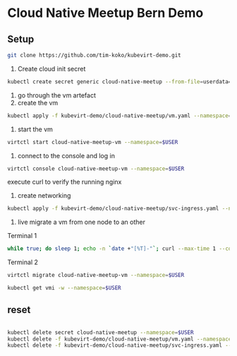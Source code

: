 # Cloud Native Meetup Bern Demo

## Setup

```sh
git clone https://github.com/tim-koko/kubevirt-demo.git
```


1. Create cloud init secret

```sh
kubectl create secret generic cloud-native-meetup --from-file=userdata=kubevirt-demo/cloud-native-meetup/cloudinit-userdata-2.yaml --namespace=$USER
```

1. go through the vm artefact
1. create the vm

```sh
kubectl apply -f kubevirt-demo/cloud-native-meetup/vm.yaml --namespace=$USER
```

1. start the vm

```sh
virtctl start cloud-native-meetup-vm --namespace=$USER
```

1. connect to the console and log in

```sh
virtctl console cloud-native-meetup-vm --namespace=$USER
```
execute curl to verify the running nginx

1. create networking

```sh
kubectl apply -f kubevirt-demo/cloud-native-meetup/svc-ingress.yaml --namespace=$USER
```

1. live migrate a vm from one node to an other

Terminal 1
```sh
while true; do sleep 1; echo -n `date +"[%T]-"`; curl --max-time 1 --connect-timeout 0.8 https://cloudnative-meetup.training.cluster.acend.ch/; echo ""; done
```

Terminal 2
```sh
virtctl migrate cloud-native-meetup-vm --namespace=$USER
```
```sh
kubectl get vmi -w --namespace=$USER
```

## reset

```sh

kubectl delete secret cloud-native-meetup --namespace=$USER
kubectl delete -f kubevirt-demo/cloud-native-meetup/vm.yaml --namespace=$USER
kubectl delete -f kubevirt-demo/cloud-native-meetup/svc-ingress.yaml --namespace=$USER
```
